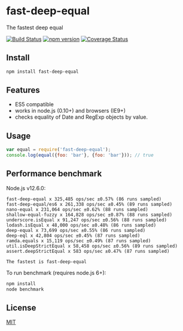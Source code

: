 # fast-deep-equal
The fastest deep equal

[![Build Status](https://travis-ci.org/epoberezkin/fast-deep-equal.svg?branch=master)](https://travis-ci.org/epoberezkin/fast-deep-equal)
[![npm version](https://badge.fury.io/js/fast-deep-equal.svg)](http://badge.fury.io/js/fast-deep-equal)
[![Coverage Status](https://coveralls.io/repos/github/epoberezkin/fast-deep-equal/badge.svg?branch=master)](https://coveralls.io/github/epoberezkin/fast-deep-equal?branch=master)


## Install

```bash
npm install fast-deep-equal
```


## Features

- ES5 compatible
- works in node.js (0.10+) and browsers (IE9+)
- checks equality of Date and RegExp objects by value.


## Usage

```javascript
var equal = require('fast-deep-equal');
console.log(equal({foo: 'bar'}, {foo: 'bar'})); // true
```


## Performance benchmark

Node.js v12.6.0:

```
fast-deep-equal x 325,485 ops/sec ±0.57% (86 runs sampled)
fast-deep-equal/es6 x 261,338 ops/sec ±0.45% (89 runs sampled)
nano-equal x 231,064 ops/sec ±0.62% (88 runs sampled)
shallow-equal-fuzzy x 164,828 ops/sec ±0.87% (88 runs sampled)
underscore.isEqual x 91,247 ops/sec ±0.56% (88 runs sampled)
lodash.isEqual x 48,000 ops/sec ±0.48% (86 runs sampled)
deep-equal x 73,699 ops/sec ±0.55% (86 runs sampled)
deep-eql x 42,804 ops/sec ±0.45% (87 runs sampled)
ramda.equals x 15,119 ops/sec ±0.49% (87 runs sampled)
util.isDeepStrictEqual x 58,458 ops/sec ±0.56% (89 runs sampled)
assert.deepStrictEqual x 583 ops/sec ±0.47% (87 runs sampled)

The fastest is fast-deep-equal
```

To run benchmark (requires node.js 6+):

```bash
npm install
node benchmark
```


## License

[MIT](https://github.com/epoberezkin/fast-deep-equal/blob/master/LICENSE)
